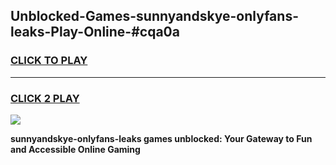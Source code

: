 
## Unblocked-Games-sunnyandskye-onlyfans-leaks-Play-Online-#cqa0a
<h3>
<a href="https://premium.freeplayer.one?title=sunnyandskye-onlyfans-leaks&ref=27F">CLICK TO PLAY</a></h3>
<hr>

<h3>
<a href="https://premium.freeplayer.one?title=sunnyandskye-onlyfans-leaks&ref=27F">CLICK 2 PLAY</a>
  
</h3>

<a href="https://premium.freeplayer.one?title=sunnyandskye-onlyfans-leaks&ref=27F"><img src="https://clearcache.store/games.png"></a>


**sunnyandskye-onlyfans-leaks games unblocked: Your Gateway to Fun and Accessible Online Gaming**
